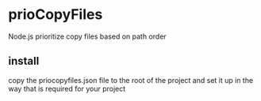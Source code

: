 # prioCopyFiles
Node.js prioritize copy files based on path order

## install 
copy the priocopyfiles.json file to the root of the project and set it up in the way that is required for your project

